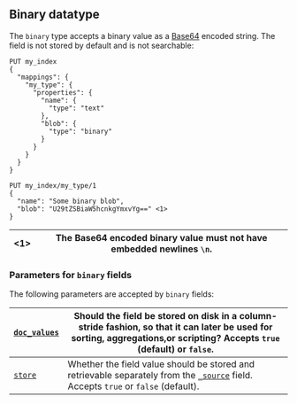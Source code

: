 ## Binary datatype

The `binary` type accepts a binary value as a [Base64](https://en.wikipedia.org/wiki/Base64) encoded string. The field is not stored by default and is not searchable:
    
    
    PUT my_index
    {
      "mappings": {
        "my_type": {
          "properties": {
            "name": {
              "type": "text"
            },
            "blob": {
              "type": "binary"
            }
          }
        }
      }
    }
    
    PUT my_index/my_type/1
    {
      "name": "Some binary blob",
      "blob": "U29tZSBiaW5hcnkgYmxvYg==" <1>
    }

<1>| The Base64 encoded binary value must not have embedded newlines `\n`.     
---|---  
  
### Parameters for `binary` fields

The following parameters are accepted by `binary` fields:

[`doc_values`](doc-values.html)| Should the field be stored on disk in a column-stride fashion, so that it can later be used for sorting, aggregations,or scripting? Accepts `true` (default) or `false`.     
---|---    
[`store`](mapping-store.html)| Whether the field value should be stored and retrievable separately from the [`_source`](mapping-source-field.html) field. Accepts `true` or `false` (default). 

